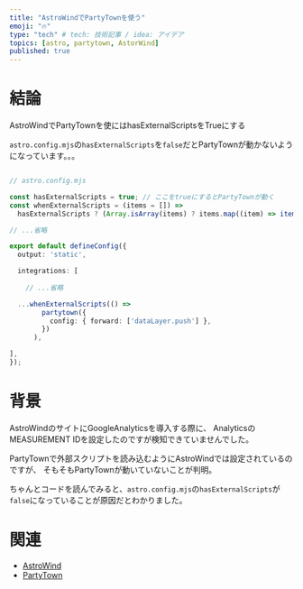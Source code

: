```yaml
---
title: "AstroWindでPartyTownを使う"
emoji: "🔥"
type: "tech" # tech: 技術記事 / idea: アイデア
topics: [astro, partytown, AstorWind]
published: true
---
```


# 結論
AstroWindでPartyTownを使にはhasExternalScriptsをTrueにする

`astro.config.mjs`の`hasExternalScripts`を`false`だとPartyTownが動かないようになっています。。。

```ts

// astro.config.mjs

const hasExternalScripts = true; // ここをtrueにするとPartyTownが動く
const whenExternalScripts = (items = []) =>
  hasExternalScripts ? (Array.isArray(items) ? items.map((item) => item()) : [items()]) : [];

// ...省略

export default defineConfig({
  output: 'static',

  integrations: [
    
    // ...省略

  ...whenExternalScripts(() =>
        partytown({
          config: { forward: ['dataLayer.push'] },
        })
      ),

],
});


```


# 背景

AstroWindのサイトにGoogleAnalyticsを導入する際に、
AnalyticsのMEASUREMENT IDを設定したのですが検知できていませんでした。

PartyTownで外部スクリプトを読み込むようにAstroWindでは設定されているのですが、
そもそもPartyTownが動いていないことが判明。

ちゃんとコードを読んでみると、`astro.config.mjs`の`hasExternalScripts`が`false`になっていることが原因だとわかりました。


# 関連

- [AstroWind](https://github.com/onwidget/astrowind) 
- [PartyTown](https://partytown.builder.io/)

